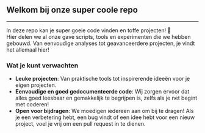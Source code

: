 ## Welkom bij onze super coole repo
---
In deze repo kan je super goeie code vinden en toffe projecten! 🎉  
Hier delen we al onze gave scripts, tools en experimenten die we hebben gebouwd. Van eenvoudige analyses tot geavanceerdere projecten, je vindt het allemaal hier!

### Wat je kunt verwachten
- **Leuke projecten**: Van praktische tools tot inspirerende ideeën voor je eigen projecten.
- **Eenvoudige en goed gedocumenteerde code**: Wij zorgen ervoor dat alles goed leesbaar en gemakkelijk te begrijpen is, zelfs als je net begint met coderen!
- **Open voor bijdragen**: We moedigen iedereen aan om bij te dragen! Als je een verbetering hebt, een bug vindt of een idee hebt voor een nieuw project, voel je vrij om een pull request in te dienen.
